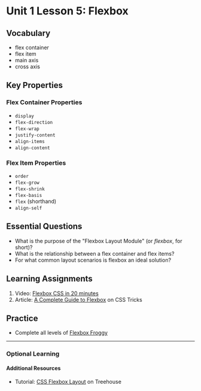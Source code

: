 # Unit 1 Lesson 5: Flexbox

## Vocabulary
* flex container
* flex item
* main axis
* cross axis

## Key Properties
### Flex Container Properties
* `display`
* `flex-direction`
* `flex-wrap`
* `justify-content`
* `align-items`
* `align-content`

### Flex Item Properties
* `order`
* `flex-grow`
* `flex-shrink`
* `flex-basis`
* `flex` (shorthand)
* `align-self`

## Essential Questions
* What is the purpose of the "Flexbox Layout Module" (or _flexbox_, for short)?
* What is the relationship between a flex container and flex items?
* For what common layout scenarios is flexbox an ideal solution?

## Learning Assignments
1. Video: [Flexbox CSS in 20 minutes](https://www.youtube.com/watch?v=JJSoEo8JSnc)
2. Article: [A Complete Guide to Flexbox](https://css-tricks.com/snippets/css/a-guide-to-flexbox/) on CSS Tricks

## Practice
* Complete all levels of [Flexbox Froggy](https://flexboxfroggy.com/)

___

### Optional Learning

#### Additional Resources
* Tutorial: [CSS Flexbox Layout](https://teamtreehouse.com/library/css-flexbox-layout) on Treehouse
